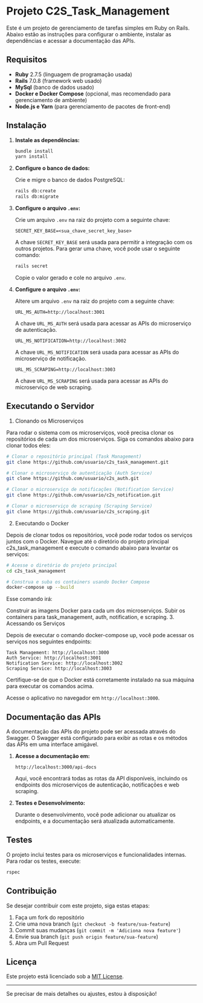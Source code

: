 # Projeto C2S_Task_Management

Este é um projeto de gerenciamento de tarefas simples em Ruby on Rails.
Abaixo estão as instruções para configurar o ambiente, instalar as dependências e acessar a documentação das APIs.

## Requisitos

- **Ruby** 2.7.5 (linguagem de programação usada)
- **Rails** 7.0.8 (framework web usado)
- **MySql** (banco de dados usado)
- **Docker e Docker Compose** (opcional, mas recomendado para gerenciamento de ambiente)
- **Node.js e Yarn** (para gerenciamento de pacotes de front-end)

## Instalação

1. **Instale as dependências:**

   ```bash
   bundle install
   yarn install
   ```

2. **Configure o banco de dados:**

   Crie e migre o banco de dados PostgreSQL:

   ```bash
   rails db:create
   rails db:migrate
   ```

3. **Configure o arquivo `.env`:**

   Crie um arquivo `.env` na raiz do projeto com a seguinte chave:

   ```
   SECRET_KEY_BASE=<sua_chave_secret_key_base>
   ```

   A chave `SECRET_KEY_BASE` será usada para permitir a integração com os outros projetos. Para gerar uma chave, você pode usar o seguinte comando:

   ```bash
   rails secret
   ```

   Copie o valor gerado e cole no arquivo `.env`.

4. **Configure o arquivo `.env`:**

   Altere um arquivo `.env` na raiz do projeto com a seguinte chave:

   ```
   URL_MS_AUTH=http://localhost:3001
   ```
   A chave `URL_MS_AUTH` será usada para acessar as APIs do microserviço de autenticação.
   ```
   URL_MS_NOTIFICATION=http://localhost:3002
   ```
   A chave `URL_MS_NOTIFICATION` será usada para acessar as APIs do microserviço de notificação.
   ```
   URL_MS_SCRAPING=http://localhost:3003
   ```
   A chave `URL_MS_SCRAPING` será usada para acessar as APIs do microserviço de web scraping.

## Executando o Servidor
1. Clonando os Microserviços

Para rodar o sistema com os microserviços, você precisa clonar os repositórios de cada um dos microserviços. Siga os comandos abaixo para clonar todos eles:

```bash
# Clonar o repositório principal (Task Management)
git clone https://github.com/usuario/c2s_task_management.git
```
```bash
# Clonar o microserviço de autenticação (Auth Service)
git clone https://github.com/usuario/c2s_auth.git
```
```bash
# Clonar o microserviço de notificações (Notification Service)
git clone https://github.com/usuario/c2s_notification.git
```
```bash
# Clonar o microserviço de scraping (Scraping Service)
git clone https://github.com/usuario/c2s_scraping.git
```

2. Executando o Docker

Depois de clonar todos os repositórios, você pode rodar todos os serviços juntos com o Docker. Navegue até o diretório do projeto principal c2s_task_management e execute o comando abaixo para levantar os serviços:

```bash
# Acesse o diretório do projeto principal
cd c2s_task_management
```
``` bash
# Construa e suba os containers usando Docker Compose
docker-compose up --build
```
Esse comando irá:

Construir as imagens Docker para cada um dos microserviços.
Subir os containers para task_management, auth, notification, e scraping.
3. Acessando os Serviços

Depois de executar o comando docker-compose up, você pode acessar os serviços nos seguintes endpoints:

```
Task Management: http://localhost:3000
Auth Service: http://localhost:3001
Notification Service: http://localhost:3002
Scraping Service: http://localhost:3003
```
Certifique-se de que o Docker está corretamente instalado na sua máquina para executar os comandos acima.

Acesse o aplicativo no navegador em `http://localhost:3000`.

## Documentação das APIs

A documentação das APIs do projeto pode ser acessada através do Swagger. O Swagger está configurado para exibir as rotas e os métodos das APIs em uma interface amigável.

1. **Acesse a documentação em:**

   ```
   http://localhost:3000/api-docs
   ```

   Aqui, você encontrará todas as rotas da API disponíveis, incluindo os endpoints dos microserviços de autenticação, notificações e web scraping.

2. **Testes e Desenvolvimento:**

   Durante o desenvolvimento, você pode adicionar ou atualizar os endpoints, e a documentação será atualizada automaticamente.

## Testes

O projeto inclui testes para os microserviços e funcionalidades internas. Para rodar os testes, execute:

```bash
rspec
```

## Contribuição

Se desejar contribuir com este projeto, siga estas etapas:

1. Faça um fork do repositório
2. Crie uma nova branch (`git checkout -b feature/sua-feature`)
3. Commit suas mudanças (`git commit -m 'Adiciona nova feature'`)
4. Envie sua branch (`git push origin feature/sua-feature`)
5. Abra um Pull Request

## Licença

Este projeto está licenciado sob a [MIT License](LICENSE).

---

Se precisar de mais detalhes ou ajustes, estou à disposição!